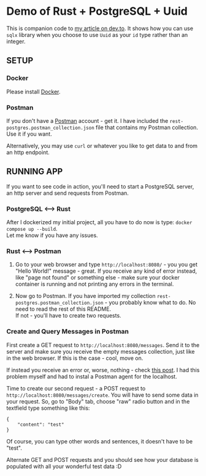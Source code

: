 # Demo of Rust + PostgreSQL + Uuid
 
This is companion code to [my article on dev.to](https://dev.to/ellie_sager_elliecat/rusty-recipies-sqlx-uuid-477m). It shows how you can use `sqlx` library when you choose to use `Uuid` as your `id` type rather than an integer.


## SETUP


### Docker

Please install [Docker](https://docs.docker.com/engine/install/).


### Postman

If you don't have a [Postman](https://www.postman.com/) account - get it. I have included the `rest-postgres.postman_collection.json` file that contains my Postman collection. Use it if you want.  

Alternatively, you may use `curl` or whatever you like to get data to and from an http endpoint.



## RUNNING APP

If you want to see code in action, you'll need to start a PostgreSQL server, an http server and send requests from Postman.

### PostgreSQL <--> Rust

After I dockerized my initial project, all you have to do now is type: `docker compose up --build`.  
Let me know if you have any issues.

### Rust <--> Postman

1. Go to your web browser and type `http://localhost:8080/` - you you get "Hello World!" message - great. If you receive any kind of error instead, like "page not found" or something else - make sure your docker container is running and not printing any errors in the terminal.

2. Now go to Postman. If you have imported my collection `rest-postgres.postman_collection.json` - you probably know what to do. No need to read the rest of this README.  
If not - you'll have to create two requests.  

### Create and Query Messages in Postman

First create a GET request to `http://localhost:8080/messages`. Send it to the server and make sure you receive the empty messages collection, just like in the web browser. If this is the case - cool, move on. 

If instead you receive an error or, worse, nothing - check [this post](https://community.postman.com/t/post-to-localhost/13236/9). I had this problem myself and had to instal a Postman agent for the localhost.

Time to create our second request - a POST request to `http://localhost:8080/messages/create`. You will have to send some data in your request. So, go to "Body" tab, choose "raw" radio button and in the textfield type something like this:
```
{
    "content": "test"
}
```
Of course, you can type other words and sentences, it doesn't have to be "test".

Alternate GET and POST requests and you should see how your database is populated with all your wonderful test data :D
